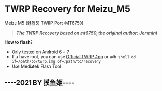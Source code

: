 # TWRP Recovery for Meizu_M5
Meizu M5 (魅蓝5) TWRP Port (MT6750)

 >***The TWRP Recovery based on mt6750, the original author: Jemmini***

**How to flash?**

+ Only tested on Android 6 ~ 7
+ If u have root, you can use [Official TWRP App](https://twrp.me/app/) or ```adb shell dd if=/path/to/twrp.img of=/path/to/recovery```
+ Use Mediatek Flash Tool

## ----2021 BY 摸鱼姬----
